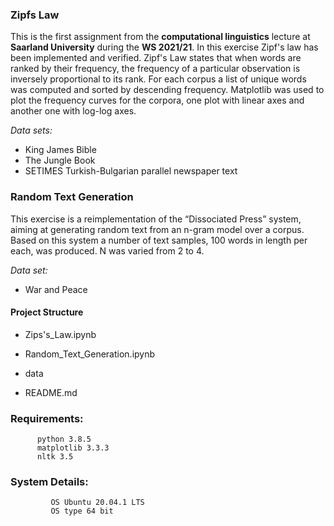 ### Zipfs Law 

This is the first assignment from the **computational linguistics** lecture at **Saarland University** during the **WS 2021/21**. In this exercise Zipf's law has been implemented and verified. Zipf's Law states that when words are ranked by their frequency, the frequency of 
a particular observation is inversely proportional to its rank. For each corpus a list of unique words was computed and sorted by descending frequency. Matplotlib was used to plot the frequency curves for the corpora, one plot with linear axes and another one with log-log axes. 

*Data sets:*

- King James Bible 
- The Jungle Book 
- SETIMES Turkish-Bulgarian parallel newspaper text


### Random Text Generation

This exercise is a reimplementation of the “Dissociated Press” system, aiming at generating random text from an n-gram model over a corpus.
Based on this system a number of text samples, 100 words in length per each, was produced. N was varied from 2 to 4. 

*Data set:*

- War and Peace

#### Project Structure

 - Zips's_Law.ipynb

 - Random_Text_Generation.ipynb

 - data
 
 - README.md
 
 
### Requirements: 
          python 3.8.5
          matplotlib 3.3.3
          nltk 3.5
               
### System Details: 
        	 OS Ubuntu 20.04.1 LTS
 	         OS type 64 bit